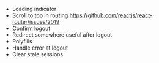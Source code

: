 - Loading indicator
- Scroll to top in routing https://github.com/reactjs/react-router/issues/2019
- Confirm logout
- Redirect somewhere useful after logout
- Polyfills
- Handle error at logout
- Clear stale sessions
